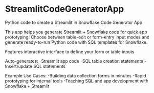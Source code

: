 # StreamlitCodeGeneratorApp
Python code to create a Streamlit in Snowflake Code Generator App

This app helps you generate Streamlit + Snowflake code for quick app prototyping!
Choose between table-edit or form-entry input modes and generate ready-to-run Python code with SQL templates for Snowflake.

Features interactive interface to define your form or table inputs

Auto-generates:
-Streamlit app code
-SQL table creation statements
-Insert/update SQL statements

Example Use Cases:
-Building data collection forms in minutes
-Rapid prototyping for internal tools
-Teaching SQL and app development with Snowflake + Streamlit
